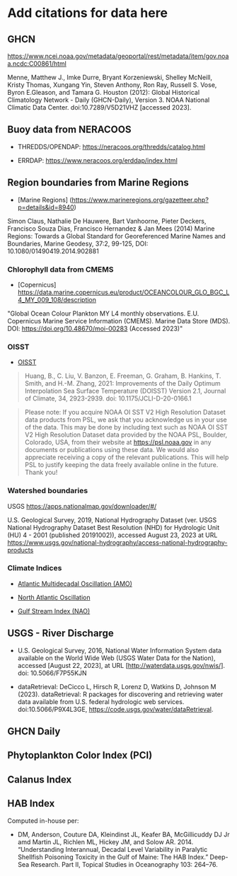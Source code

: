 # Add citations for data here

## GHCN

https://www.ncei.noaa.gov/metadata/geoportal/rest/metadata/item/gov.noaa.ncdc:C00861/html

Menne, Matthew J., Imke Durre, Bryant Korzeniewski, Shelley McNeill, Kristy Thomas, Xungang Yin, Steven Anthony, Ron Ray, Russell S. Vose, Byron E.Gleason, and Tamara G. Houston (2012): Global Historical Climatology Network - Daily (GHCN-Daily), Version 3. NOAA National Climatic Data Center. doi:10.7289/V5D21VHZ [accessed 2023].

## Buoy data from NERACOOS

 + THREDDS/OPENDAP: https://neracoos.org/thredds/catalog.html

 + ERRDAP: https://www.neracoos.org/erddap/index.html
 
## Region boundaries from Marine Regions
 
  + [Marine Regions] (https://www.marineregions.org/gazetteer.php?p=details&id=8940)
  
   Simon Claus, Nathalie De Hauwere, Bart Vanhoorne, Pieter Deckers, Francisco Souza Dias, Francisco Hernandez & Jan Mees (2014) Marine Regions: Towards a Global Standard for Georeferenced Marine Names and Boundaries, Marine Geodesy, 37:2, 99-125, DOI: 10.1080/01490419.2014.902881 
   

### Chlorophyll data from CMEMS

+ [Copernicus] https://data.marine.copernicus.eu/product/OCEANCOLOUR_GLO_BGC_L4_MY_009_108/description

"Global Ocean Colour Plankton MY L4 monthly observations. E.U. Copernicus Marine Service Information (CMEMS). Marine Data Store (MDS). DOI: https://doi.org/10.48670/moi-00283 (Accessed 2023)"

### OISST

 + [OISST](https://psl.noaa.gov/data/gridded/data.noaa.oisst.v2.highres.html)
 
>    Huang, B., C. Liu, V. Banzon, E. Freeman, G. Graham, B. Hankins, T. Smith, and H.-M. Zhang, 2021: Improvements of the Daily Optimum Interpolation Sea Surface Temperature (DOISST) Version 2.1, Journal of Climate, 34, 2923-2939. doi: 10.1175/JCLI-D-20-0166.1

>    Please note: If you acquire NOAA OI SST V2 High Resolution Dataset data products from PSL, we ask that you acknowledge us in your use of the data. This may be done by including text such as NOAA OI SST V2 High Resolution Dataset data provided by the NOAA PSL, Boulder, Colorado, USA, from their website at https://psl.noaa.gov in any documents or publications using these data. We would also appreciate receiving a copy of the relevant publications. This will help PSL to justify keeping the data freely available online in the future. Thank you! 
    
    
### Watershed boundaries

USGS https://apps.nationalmap.gov/downloader/#/

U.S. Geological Survey, 2019, National Hydrography Dataset (ver. USGS National Hydrography Dataset Best Resolution (NHD) for Hydrologic Unit (HU) 4 - 2001 (published 20191002)), accessed August 23, 2023 at URL https://www.usgs.gov/national-hydrography/access-national-hydrography-products


### Climate Indices

  + [Atlantic Multidecadal Oscillation (AMO)](https://psl.noaa.gov/data/correlation/amon.us.long.data)
  
  + [North Atlantic Oscillation](https://psl.noaa.gov/data/correlation/nao.data)
  
  + [Gulf Stream Index (NAO)](https://noaa-edab.github.io/tech-doc/gulf-stream-index.html)

## USGS - River Discharge

  + U.S. Geological Survey, 2016, National Water Information System data available on the World Wide Web (USGS Water Data for the Nation), accessed [August 22, 2023], at URL [http://waterdata.usgs.gov/nwis/]. doi: 10.5066/F7P55KJN

  + dataRetrieval: DeCicco L, Hirsch R, Lorenz D, Watkins D, Johnson M (2023). dataRetrieval: R packages for discovering and retrieving water data available from U.S. federal hydrologic web services. doi:10.5066/P9X4L3GE, https://code.usgs.gov/water/dataRetrieval.

## GHCN Daily

## Phytoplankton Color Index (PCI)

## Calanus Index

## HAB Index

  Computed in-house per:

  + DM, Anderson, Couture DA, Kleindinst JL, Keafer BA, McGillicuddy DJ Jr amd Martin JL, Richlen ML, Hickey JM, and Solow AR. 2014. “Understanding Interannual, Decadal Level Variability in Paralytic Shellfish Poisoning Toxicity in the Gulf of Maine: The HAB Index.” Deep-Sea Research. Part II, Topical Studies in Oceanography 103: 264–76.
